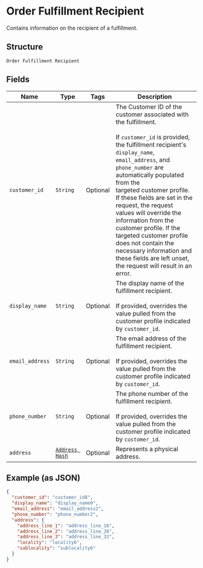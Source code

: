 
# Order Fulfillment Recipient

Contains information on the recipient of a fulfillment.

## Structure

`Order Fulfillment Recipient`

## Fields

| Name | Type | Tags | Description |
|  --- | --- | --- | --- |
| `customer_id` | `String` | Optional | The Customer ID of the customer associated with the fulfillment.<br><br>If `customer_id` is provided, the fulfillment recipient's `display_name`,<br>`email_address`, and `phone_number` are automatically populated from the<br>targeted customer profile. If these fields are set in the request, the request<br>values will override the information from the customer profile. If the<br>targeted customer profile does not contain the necessary information and<br>these fields are left unset, the request will result in an error. |
| `display_name` | `String` | Optional | The display name of the fulfillment recipient.<br><br>If provided, overrides the value pulled from the customer profile indicated by `customer_id`. |
| `email_address` | `String` | Optional | The email address of the fulfillment recipient.<br><br>If provided, overrides the value pulled from the customer profile indicated by `customer_id`. |
| `phone_number` | `String` | Optional | The phone number of the fulfillment recipient.<br><br>If provided, overrides the value pulled from the customer profile indicated by `customer_id`. |
| `address` | [`Address Hash`](/doc/models/address.md) | Optional | Represents a physical address. |

## Example (as JSON)

```json
{
  "customer_id": "customer_id8",
  "display_name": "display_name0",
  "email_address": "email_address2",
  "phone_number": "phone_number2",
  "address": {
    "address_line_1": "address_line_16",
    "address_line_2": "address_line_26",
    "address_line_3": "address_line_32",
    "locality": "locality6",
    "sublocality": "sublocality6"
  }
}
```

